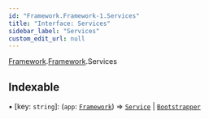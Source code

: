 ```yaml
---
id: "Framework.Framework-1.Services"
title: "Interface: Services"
sidebar_label: "Services"
custom_edit_url: null
---
```


[Framework](../modules/Framework.md).[Framework](../modules/Framework.Framework-1.md).Services

## Indexable

▪ [key: `string`]: (`app`: [`Framework`](../classes/Framework.Framework-2.md)) => [`Service`](../classes/Service.Service-1.md) \| [`Bootstrapper`](../classes/Service.Bootstrapper.md)
